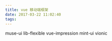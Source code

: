 ```yaml
---
title: vue 移动端框架
date: 2017-03-22 11:02:40
tags:
---
```


muse-ui
lib-flexible vue-impression
mint-ui
vionic